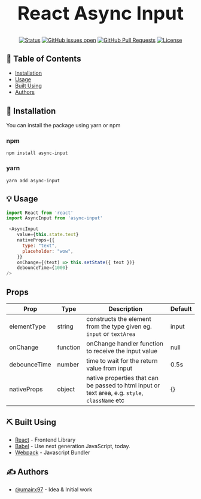 <h1 align="center" style="font-size: 50px; border:none;">React Async Input</h1>

<div align="center" style="border: transparent">

[![Status](https://img.shields.io/badge/status-active-success.svg)]()
[![GitHub issues open](https://img.shields.io/github/issues/umairx97/async-input)](https://github.com/umairx97/async-input/issues)
[![GitHub Pull Requests](https://img.shields.io/github/issues-pr/umairx97/async-input)](https://github.com/umairx97/async-input/pulls)
[![License](https://img.shields.io/badge/license-MIT-blue.svg)](/LICENSE)

</div>

## 📝 Table of Contents

- [Installation](#installation)
- [Usage](#usage)
- [Built Using](#built_using)
- [Authors](#authors)

## 🚀 Installation <a name="installation"></a>

You can install the package using yarn or npm

### npm
```
npm install async-input
```

### yarn
```
yarn add async-input
```

## 💡 Usage <a name="usage"></a>

```javascript
import React from 'react'
import AsyncInput from 'async-input'

 <AsyncInput
    value={this.state.text}
    nativeProps={{
      type: "text",
      placeholder: "wow",
    }}
    onChange={(text) => this.setState({ text })}
    debounceTime={1000}
/>
```

## Props

Prop | Type | Description | Default
------------ | ------------- | ------------ | -------------
elementType | string | constructs the element from the type given eg. `input` or `textArea` | input
onChange | function | onChange handler function to receive the input value | null 
debounceTime | number | time to wait for the return value from input | 0.5s
nativeProps | object | native properties that can be passed to html input or text area, e.g. `style`, `className` etc | {}


## ⛏️ Built Using <a name = "built_using"></a>

- [React](https://reactjs.org/) - Frontend Library
- [Babel](https://babeljs.io/) - Use next generation JavaScript, today.
- [Webpack](https://webpack.js.org/) - Javascript Bundler


## ✍️ Authors <a name = "authors"></a>

- [@umairx97](https://github.com/umairx97) - Idea & Initial work